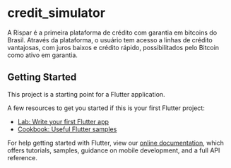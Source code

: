 # credit_simulator

A Rispar é a primeira plataforma de crédito com garantia em bitcoins do Brasil.
Através da plataforma, o usuário tem acesso a linhas de crédito vantajosas, com juros
baixos e crédito rápido, possibilitados pelo Bitcoin como ativo em garantia.

## Getting Started

This project is a starting point for a Flutter application.

A few resources to get you started if this is your first Flutter project:

- [Lab: Write your first Flutter app](https://flutter.dev/docs/get-started/codelab)
- [Cookbook: Useful Flutter samples](https://flutter.dev/docs/cookbook)

For help getting started with Flutter, view our
[online documentation](https://flutter.dev/docs), which offers tutorials,
samples, guidance on mobile development, and a full API reference.
